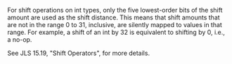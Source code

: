 For shift operations on int types, only the five lowest-order bits of the shift
amount are used as the shift distance.  This means that shift amounts that are
not in the range 0 to 31, inclusive, are silently mapped to values in that
range.  For example, a shift of an int by 32 is equivalent to shifting by 0,
i.e., a no-op.

See JLS 15.19, "Shift Operators", for more details.
